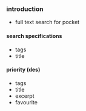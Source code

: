 ### introduction
- full text search for pocket

#### search specifications
- tags
- title

#### priority (des)
- tags
- title
- excerpt
- favourite

